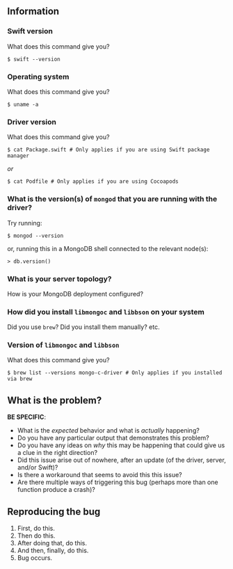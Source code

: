 <!--
  Make sure you have read CONTRIBUTING.md completely before you file a new
  issue! 

  If possible, try to determine if the bug is actually part of the Swift driver,
  or if the issue is actually from `libmongoc` or `libbson`. If so, you should
  file the issue with the representative projects.
-->

## Information

### Swift version

What does this command give you?
```
$ swift --version
```

### Operating system

What does this command give you?
```
$ uname -a
```

### Driver version

What does this command give you?
```
$ cat Package.swift # Only applies if you are using Swift package manager
```
*or*
```
$ cat Podfile # Only applies if you are using Cocoapods
```

### What is the version(s) of `mongod` that you are running with the driver?
Try running:
```
$ mongod --version
```
or, running this in a MongoDB shell connected to the relevant node(s):
```
> db.version()
```

### What is your server topology?
How is your MongoDB deployment configured?

### How did you install `libmongoc` and `libbson` on your system
Did you use `brew`? Did you install them manually? etc.

### Version of `libmongoc` and `libbson`

What does this command give you?
```
$ brew list --versions mongo-c-driver # Only applies if you installed via brew
```

## What is the problem? 

**BE SPECIFIC**:
* What is the _expected_ behavior and what is _actually_ happening?
* Do you have any particular output that demonstrates this problem?
* Do you have any ideas on _why_ this may be happening that could give us a
clue in the right direction?
* Did this issue arise out of nowhere, after an update (of the driver,
server, and/or Swift)? 
* Is there a workaround that seems to avoid this this issue?
* Are there multiple ways of triggering this bug (perhaps more than one
function produce a crash)?

## Reproducing the bug

1. First, do this.
2. Then do this.
3. After doing that, do this.
4. And then, finally, do this.
5. Bug occurs.
